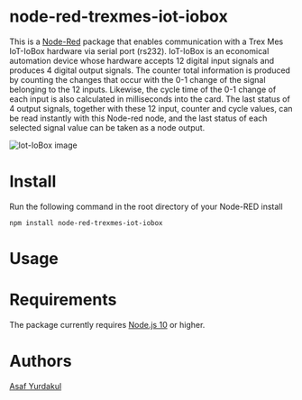 # node-red-trexmes-iot-iobox

This is a [Node-Red][1] package that enables communication with a Trex Mes IoT-IoBox hardware via serial port (rs232).
IoT-IoBox is an economical automation device whose hardware accepts 12 digital input signals and produces 4 digital output signals.
The counter total information is produced by counting the changes that occur with the 0-1 change of the signal belonging to the 12 inputs. Likewise, the cycle time of the 0-1 change of each input is also calculated in milliseconds into the card.
The last status of 4 output signals, together with these 12 input, counter and cycle values, can be read instantly with this Node-red node, and the last status of each selected signal value can be taken as a node output.

![Iot-IoBox image](/assets/iobox.png)

# Install

Run the following command in the root directory of your Node-RED install

    npm install node-red-trexmes-iot-iobox

# Usage

# Requirements

The package currently requires [Node.js 10][1] or higher.


# Authors

[Asaf Yurdakul][4]

[1]:http://nodered.org
[4]:https://github.com/asafyurdakul

